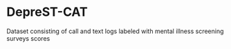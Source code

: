 # DepreST-CAT
Dataset consisting of call and text logs labeled with mental illness screening surveys scores
